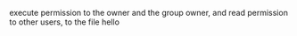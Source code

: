 execute permission to the owner and the group owner, and read permission to other users, to the file hello
